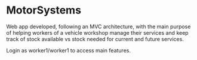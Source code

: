 # MotorSystems
Web app developed, following an MVC architecture, with the main purpose of helping workers of a vehicle workshop manage their services and keep track of stock available vs stock needed for current and future services. 

Login as worker1/worker1 to access main features.
